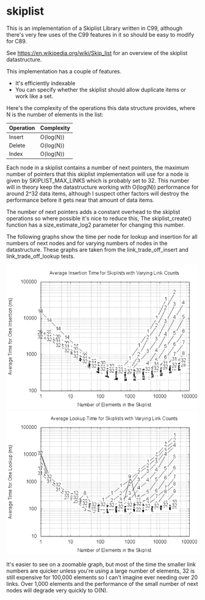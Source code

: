 # skiplist

This is an implementation of a Skiplist Library written in C99, although there's
very few uses of the C99 features in it so should be easy to modify for C89.

See https://en.wikipedia.org/wiki/Skip_list for an overview of the skiplist datastructure.

This implementation has a couple of features.
- It's efficiently indexable
- You can specify whether the skiplist should allow duplicate items or work like a set.

Here's the complexity of the operations this data structure provides, where N is the
number of elements in the list:

Operation | Complexity
----------|-----------
Insert    | O(log(N))
Delete    | O(log(N))
Index     | O(log(N))

Each node in a skiplist contains a number of next pointers, the maximum number of pointers
that this skiplist implementation will use for a node is given by SKIPLIST_MAX_LINKS which
is probably set to 32. This number will in theory keep the datastructure working with O(log(N))
performance for around 2^32 data items, although I suspect other factors will destroy the
performance before it gets near that amount of data items.

The number of next pointers adds a constant overhead to the skiplist operations so where
possible it's nice to reduce this, The skiplist_create() function has a size_estimate_log2
parameter for changing this number.

The following graphs show the time per node for lookup and insertion for all numbers of next
nodes and for varying numbers of nodes in the datastructure. These graphs are taken from the
link_trade_off_insert and link_trade_off_lookup tests.

![](https://github.com/iamscottmoyers/skiplist/blob/master/images/link_trade_off_insert.png)
![](https://github.com/iamscottmoyers/skiplist/blob/master/images/link_trade_off_lookup.png)

It's easier to see on a zoomable graph, but most of the time the smaller link numbers are
quicker unless you're using a large number of elements, 32 is still expensive for 100,000
elements so I can't imagine ever needing over 20 links. Over 1,000 elements and the performance
of the small number of next nodes will degrade very quickly to O(N).
